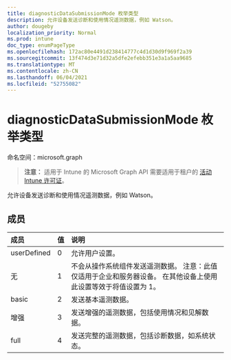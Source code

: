 ```yaml
---
title: diagnosticDataSubmissionMode 枚举类型
description: 允许设备发送诊断和使用情况遥测数据，例如 Watson。
author: dougeby
localization_priority: Normal
ms.prod: intune
doc_type: enumPageType
ms.openlocfilehash: 172ac80e4491d238414777c4d1d30d9f969f2a39
ms.sourcegitcommit: 13f474d3e71d32a5dfe2efebb351e3a1a5aa9685
ms.translationtype: MT
ms.contentlocale: zh-CN
ms.lasthandoff: 06/04/2021
ms.locfileid: "52755082"
---
```

# <a name="diagnosticdatasubmissionmode-enum-type"></a>diagnosticDataSubmissionMode 枚举类型

命名空间：microsoft.graph

> **注意：** 适用于 Intune 的 Microsoft Graph API 需要适用于租户的 [活动 Intune 许可证](https://go.microsoft.com/fwlink/?linkid=839381)。

允许设备发送诊断和使用情况遥测数据，例如 Watson。

## <a name="members"></a>成员
|成员|值|说明|
|:---|:---|:---|
|userDefined|0|允许用户设置。|
|无|1|不会从操作系统组件发送遥测数据。 注意：此值仅适用于企业和服务器设备。 在其他设备上使用此设置等效于将值设置为 1。|
|basic|2|发送基本遥测数据。|
|增强|3|发送增强的遥测数据，包括使用情况和见解数据。|
|full|4 |发送完整的遥测数据，包括诊断数据，如系统状态。|




